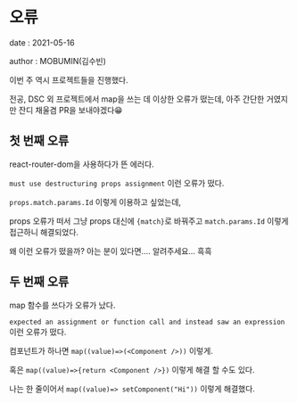 # 오류

date : 2021-05-16

author : MOBUMIN(김수빈)

이번 주 역시 프로젝트들을 진행했다.

전공, DSC 외 프로젝트에서 map을 쓰는 데 이상한 오류가 떴는데, 아주 간단한 거였지만 잔디 채울겸 PR을 보내야겠다😁

## 첫 번째 오류

react-router-dom을 사용하다가 뜬 에러다.

`must use destructuring props assignment` 이런 오류가 떴다.

`props.match.params.Id` 이렇게 이용하고 싶었는데,

props 오류가 떠서 그냥 props 대신에 `{match}`로 바꿔주고 `match.params.Id` 이렇게 접근하니 해결되었다.

왜 이런 오류가 떴을까? 아는 분이 있다면.... 알려주세요... 흑흑

## 두 번째 오류

map 함수를 쓰다가 오류가 났다.

`expected an assignment or function call and instead saw an expression` 이런 오류가 떴다.

컴포넌트가 하나면 `map((value)=>(<Component />))` 이렇게.

혹은 `map((value)=>{return <Component />})` 이렇게 해결 할 수도 있다.

나는 한 줄이어서 `map((value)=> setComponent("Hi"))` 이렇게 해결했다.
